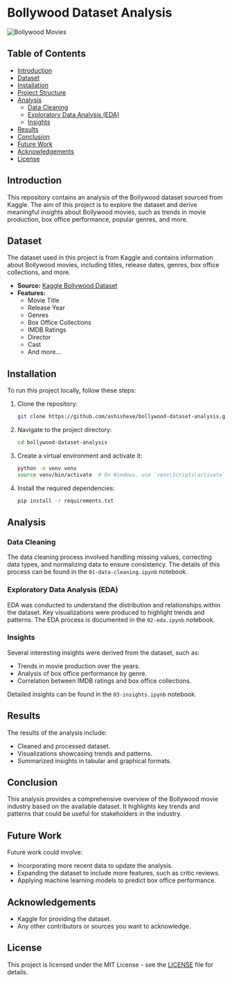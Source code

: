 # Bollywood Dataset Analysis

![Bollywood Movies](https://example.com/bollywood-banner.jpg) <!-- Add a relevant banner image if available -->

## Table of Contents

- [Introduction](#introduction)
- [Dataset](#dataset)
- [Installation](#installation)
- [Project Structure](#project-structure)
- [Analysis](#analysis)
  - [Data Cleaning](#data-cleaning)
  - [Exploratory Data Analysis (EDA)](#exploratory-data-analysis-eda)
  - [Insights](#insights)
- [Results](#results)
- [Conclusion](#conclusion)
- [Future Work](#future-work)
- [Acknowledgements](#acknowledgements)
- [License](#license)

## Introduction

This repository contains an analysis of the Bollywood dataset sourced from Kaggle. The aim of this project is to explore the dataset and derive meaningful insights about Bollywood movies, such as trends in movie production, box office performance, popular genres, and more.

## Dataset

The dataset used in this project is from Kaggle and contains information about Bollywood movies, including titles, release dates, genres, box office collections, and more.

- **Source:** [Kaggle Bollywood Dataset](https://www.kaggle.com/datasets/saurabhshahane/bollywood-dataset)
- **Features:**
  - Movie Title
  - Release Year
  - Genres
  - Box Office Collections
  - IMDB Ratings
  - Director
  - Cast
  - And more...

## Installation

To run this project locally, follow these steps:

1. Clone the repository:
    ```bash
    git clone https://github.com/ashishexe/bollywood-dataset-analysis.git
    ```
2. Navigate to the project directory:
    ```bash
    cd bollywood-dataset-analysis
    ```
3. Create a virtual environment and activate it:
    ```bash
    python -m venv venv
    source venv/bin/activate  # On Windows, use `venv\Scripts\activate`
    ```
4. Install the required dependencies:
    ```bash
    pip install -r requirements.txt
    ```

## Analysis

### Data Cleaning

The data cleaning process involved handling missing values, correcting data types, and normalizing data to ensure consistency. The details of this process can be found in the `01-data-cleaning.ipynb` notebook.

### Exploratory Data Analysis (EDA)

EDA was conducted to understand the distribution and relationships within the dataset. Key visualizations were produced to highlight trends and patterns. The EDA process is documented in the `02-eda.ipynb` notebook.

### Insights

Several interesting insights were derived from the dataset, such as:
- Trends in movie production over the years.
- Analysis of box office performance by genre.
- Correlation between IMDB ratings and box office collections.

Detailed insights can be found in the `03-insights.ipynb` notebook.

## Results

The results of the analysis include:
- Cleaned and processed dataset.
- Visualizations showcasing trends and patterns.
- Summarized insights in tabular and graphical formats.

## Conclusion

This analysis provides a comprehensive overview of the Bollywood movie industry based on the available dataset. It highlights key trends and patterns that could be useful for stakeholders in the industry.

## Future Work

Future work could involve:
- Incorporating more recent data to update the analysis.
- Expanding the dataset to include more features, such as critic reviews.
- Applying machine learning models to predict box office performance.

## Acknowledgements

- Kaggle for providing the dataset.
- Any other contributors or sources you want to acknowledge.

## License

This project is licensed under the MIT License - see the [LICENSE](LICENSE) file for details.
